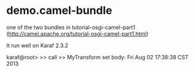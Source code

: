 demo.camel-bundle
=================

one of the two bundles in tutorial-osgi-camel-part1 (http://camel.apache.org/tutorial-osgi-camel-part1.html)

It run well on Karaf 2.3.2

karaf@root> >> call >> MyTransform set body:  Fri Aug 02 17:38:38 CST 2013
